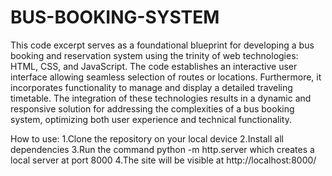 # BUS-BOOKING-SYSTEM

This code excerpt serves as a foundational blueprint for developing a bus booking and reservation system using the trinity of web technologies: HTML, CSS, and JavaScript. The code establishes an interactive user interface allowing seamless selection of routes or locations. Furthermore, it incorporates functionality to manage and display a detailed traveling timetable. The integration of these technologies results in a dynamic and responsive solution for addressing the complexities of a bus booking system, optimizing both user experience and technical functionality.


How to use:
1.Clone the repository on your local device
2.Install all dependencies
3.Run the command python -m http.server which creates a local server at port 8000
4.The site will be visible at http://localhost:8000/
